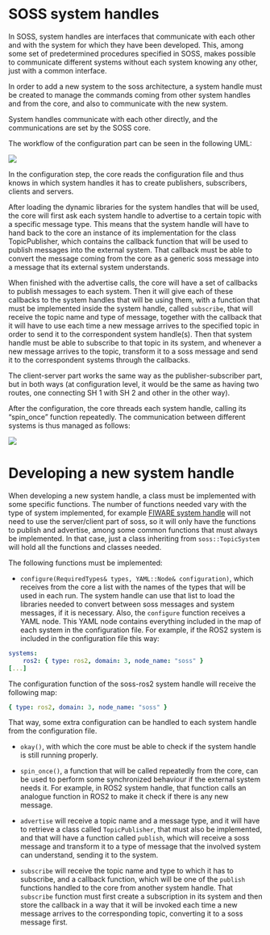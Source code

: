 # SOSS system handles

In SOSS, system handles are interfaces that communicate with each other and with the system for which they have been developed. 
This, among some set of predetermined procedures specified in SOSS, makes possible to communicate different systems without each system knowing any other, just with a common interface.

In order to add a new system to the soss architecture, a system handle must be created to manage the commands coming from other system handles and from the core, and also to communicate with the new system.

System handles communicate with each other directly, and the communications are set by the SOSS core. 

The workflow of the configuration part can be seen in the following UML:

![](http://www.plantuml.com/plantuml/png/ZP9lQzim4CRVwrE838O3xHSeOxGhsHnewB3ofX0midInnMJ9qvzr-VQLvDR4LaFhDxAUU-vtkfDkhQF6-LwYJd30HwrTe_yZH9dJ1diB1eKzNjq_LfiL_l8Wsixza1uG3jyGKWKJ0rKERrKWAPO7Lc-HWogfuX9McDh9dgGywLwhesYzeKvebKKhQ8LrOF9Qv1JqVeGUL0UKfsgaB3Cl0MfOXq1n73j-1pCxC2aHYkF0rz-dm-CRunL2qtOMafhocgK-wgEGaFkc_fUW92RRR0xu1ZC3r06QoxalDce1Fztj7Zu1JIVj1G_XPsh0efm_3YjuRVef5ErXZKOrnSit3fS8XLtIeaWU2QchpQyjsM-gcZo5PLSS5FxWImKYAQAc2myyeImO5mZdL_qpFTVJEZlvBBK5L_JFzOYUz7S6SexUggFEiMF3x5M5eeA_NXZW-zC0zYjsSRbAytyrhJzpknElTdeGp5ueUyV_WN72Gf5igQ4ht8Erj8KwrbulChzTZvdxwF_j6obi1-O2dlZ6CYEQY_YmOrJAXh8_-SJpfytE3H_RbyFVqI4VNPQ5NMTWyOnlGN7VonS0)

In the configuration step, the core reads the configuration file and thus knows in which system handles it has to create publishers, subscribers, clients and servers.

After loading the dynamic libraries for the system handles that will be used, the core will first ask each system handle to advertise to a certain topic with a specific message type. 
This means that the system handle will have to hand back to the core an instance of its implementation for the class TopicPublisher, which contains the callback function that will be used to publish messages into the external system. 
That callback must be able to convert the message coming from the core as a generic soss message into a message that its external system understands. 

When finished with the advertise calls, the core will have a set of callbacks to publish messages to each system. 
Then it will give each of these callbacks to the system handles that will be using them, with a function that must be implemented inside the system handle, called `subscribe`, 
that will receive the topic name and type of message, together with the callback that it will have to use each time a new message arrives to the specified topic in order to send it to the correspondent system handle(s). 
Then that system handle must be able to subscribe to that topic in its system, and whenever a new message arrives to the topic, transform it to a soss message and send it to the correspondent systems through the callbacks.

The client-server part works the same way as the publisher-subscriber part, but in both ways (at configuration level, it would be the same as having two routes, one connecting SH 1 with SH 2 and other in the other way).

After the configuration, the core threads each system handle, calling its “spin_once” function repeatedly. 
The communication between different systems is thus managed as follows:

![](http://www.plantuml.com/plantuml/png/VOyn2uCm48Nt_8h3oGuEPYobStVNWbpFO88n2IP5-kzxY1A7u9XtttiV4G6NPCW4T0cgxXUJcjzEenkiWhO2ZD2zsajAxfGiKST6SUAeIY76nNy3hDhme9_gcs0hD4ykmXr8Avhwv0EP2BKFoNY7bfaDOP8PfzP-ZcFauYcD2XVIFQ6r7wJfT9LyPPu3kGN7EmTNOfb7JkASbiMF9elp1_UtSiCV)

# Developing a new system handle

When developing a new system handle, a class must be implemented with some specific functions. 
The number of functions needed vary with the type of system implemented, for example [FIWARE system handle][FW_SH] will not need to use the server/client part of soss, so it will only have the functions to publish and advertise, among some common functions that must always be implemented. 
In that case, just a class inheriting from `soss::TopicSystem` will hold all the functions and classes needed.

The following functions must be implemented:

- `configure(RequiredTypes& types, YAML::Node& configuration)`, which receives from the core a list with the names of the types that will be used in each run. 
The system handle can use that list to load the libraries needed to convert between soss messages and system messages, if it is necessary.
Also, the `configure` function receives a YAML node.
This YAML node contains everything included in the map of each system in the configuration file. 
For example, if the ROS2 system is included in the configuration file this way:

```YAML
systems:
    ros2: { type: ros2, domain: 3, node_name: "soss" }
[...]
```

The configuration function of the soss-ros2 system handle will receive the following map:

```YAML
{ type: ros2, domain: 3, node_name: "soss" }
```

That way, some extra configuration can be handled to each system handle from the configuration file.

- `okay()`, with which the core must be able to check if the system handle is still running properly. 
- `spin_once()`, a function that will be called repeatedly from the core, can be used to perform some synchronized behaviour if the external system needs it. 
For example, in ROS2 system handle, that function calls an analogue function in ROS2 to make it check if there is any new message. 

- `advertise` will receive a topic name and a message type, and it will have to retrieve a class called `TopicPublisher`, that must also be implemented, 
and that will have a function called `publish`, which will receive a soss message and transform it to a type of message that the involved system can understand, sending it to the system.

- `subscribe` will receive the topic name and type to which it has to subscribe, and a callback function, which will be one of the `publish` functions handled to the core from another system handle. 
That `subscribe` function must first create a subscription in its system and then store the callback in a way that it will be invoked each time a new message arrives to the corresponding topic, converting it to a soss message first.

 [FW_SH]: https://github.com/eProsima/SOSS-FIWARE
